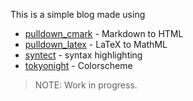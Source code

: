 This is a simple blog made using

- [pulldown_cmark](https://crates.io/crates/pulldown-cmark) - Markdown to HTML
- [pulldown_latex](https://crates.io/crates/pulldown-latex) - LaTeX to MathML
- [syntect](https://crates.io/crates/syntect) - syntax highlighting
- [tokyonight](https://github.com/folke/tokyonight.nvim) - Colorscheme

> NOTE: Work in progress.
